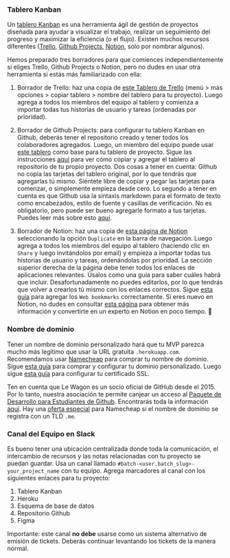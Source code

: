 ### Tablero Kanban
Un [tablero Kanban](https://en.wikipedia.org/wiki/Kanban_board) es una herramienta ágil de gestión de proyectos diseñada para ayudar a visualizar el trabajo, realizar un seguimiento del progreso y maximizar la eficiencia (o el flujo). Existen muchos recursos diferentes ([Trello](https://trello.com/), [Github Projects](https://github.com/features/project-management/), [Notion](https://www.notion.so/), solo por nombrar algunos).

Hemos preparado tres borradores para que comiences independientemente si eliges Trello, Github Projects o Notion, pero no dudes en usar otra herramienta si estás más familiarizado con ella:

1. Borrador de Trello: haz una copia de [este Tablero de Trello](https://trello.com/b/WB3fRTj2) (menú > más opciones > copiar tablero > nombre del tablero para tu proyecto). Luego agrega a todos los miembros del equipo al tablero y comienza a importar todas tus historias de usuario y tareas (ordenadas por prioridad).

2. Borrador de Github Projects: para configurar tu tablero Kanban en Github, deberás tener el repositorio creado y tener todos los colaboradores agregados. Luego, un miembro del equipo puede usar [este tablero](https://github.com/users/tonipanacek/projects/1) como base para tu tablero de proyecto. Sigue las instrucciones [aquí](https://docs.github.com/en/github/managing-your-work-on-github/copying-a-project-board) para ver cómo copiar y agregar el tablero al repositorio de tu propio proyecto. Dos cosas a tener en cuenta: Github no copia las tarjetas del tablero original, por lo que tendrás que agregarlas tú mismo. Siéntete libre de copiar y pegar las tarjetas para comenzar, o simplemente empieza desde cero. Lo segundo a tener en cuenta es que Github usa la sintaxis markdown para el formato de texto como encabezados, estilo de fuente y casillas de verificación. No es obligatorio, pero puede ser bueno agregarle formato a tus tarjetas. Puedes leer más sobre esto [aquí](https://guides.github.com/features/mastering-markdown/).

3. Borrador de Notion: haz una copia de [esta página de Notion](https://www.notion.so/lewagon/Project-Weeks-a3961a7da7324637bea441832becb3ad) seleccionando la opción `Duplicate` en la barra de navegación. Luego agrega a todos los miembros del equipo al tablero (haciendo clic en `Share` y luego invitándolos por email) y empieza a importar todas tus historias de usuario y tareas, ordenándolas por prioridad. La sección superior derecha de la página debe tener todos los enlaces de aplicaciones relevantes. Úsalos como una guía para saber cuáles habrá que incluir. Desafortunadamente no puedes editarlos, por lo que tendrás que volver a crearlos tú mismo con los enlaces correctos. Sigue [esta guía](https://www.notion.so/Web-bookmarks-00b4add1fc96477d8aa70e65e02ec4da) para agregar los `Web bookmarks` correctamente. Si eres nuevo en Notion, no dudes en consultar [esta página](https://www.notion.com/help/start-here) para obtener más información y convertirte en un experto en Notion en poco tiempo. 💯



### Nombre de dominio
Tener un nombre de dominio personalizado hará que tu MVP parezca mucho más legítimo que usar la URL gratuita `.herokuapp.com`. Recomendamos usar [Namecheap](https://www.namecheap.com/) para comprar tu nombre de dominio. Sigue [esta guía](https://www.lewagon.com/blog/buying-a-domain-on-namecheap-and-pointing-it-to-heroku) para comprar y configurar tu dominio personalizado. Luego sigue [esta guía](https://www.lewagon.com/blog/setting-up-a-free-ssl-certificate-on-heroku) para configurar tu certificado SSL.

Ten en cuenta que Le Wagon es un socio oficial de GitHub desde el 2015. Por lo tanto, nuestra asociación te permite canjear un acceso al [Paquete de Desarrollo para Estudiantes de Github](https://education.github.com/pack). Encontrarás toda la información [aquí](https://kitt.lewagon.com/redeem_github_student_developer_pack). Hay una [oferta especial](https://education.github.com/pack?sort=popularity&tag=Domains) para Namecheap si el nombre de dominio se registra con un TLD `.me`.


### Canal del Equipo en Slack
Es bueno tener una ubicación centralizada donde toda la comunicación, el intercambio de recursos y las notas relacionadas con tu proyecto se puedan guardar. Usa un canal llamado `#batch-<user.batch_slug>-your_project_name` con tu equipo. Agrega marcadores al canal con los siguientes enlaces para tu proyecto:

1. Tablero Kanban
2. Heroku
3. Esquema de base de datos
4. Repositorio Github
5. Figma


Importante: este canal **no debe** usarse como un sistema alternativo de emisión de tickets. Deberás continuar levantando los tickets de la manera normal.
